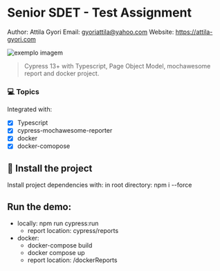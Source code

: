 # Senior SDET - Test Assignment

Author: Attila Gyori
Email: gyoriattila@yahoo.com
Website: https://attila-gyori.com

<img src="https://media-exp1.licdn.com/dms/image/C4E0BAQF1dg2KtKFdPg/company-logo_200_200/0/1626295436859?e=2159024400&v=beta&t=Ib_T9PXXQxkHRKnj3Oe65EKuR6EAh01IgAA6IGvU0FY" alt="exemplo imagem">

> Cypress 13+ with Typescript, Page Object Model, mochawesome report and docker project.

### 💻 Topics

Integrated with:
- [x] Typescript
- [x] cypress-mochawesome-reporter
- [x] docker
- [x] docker-comopose

## 🚀 Install the project

Install project dependencies with:
in root directory: npm i --force


## Run the demo:

- locally: npm run cypress:run
  - report location: cypress/reports
- docker:
  - docker-compose build
  - docker compose up
  - report location: /dockerReports





